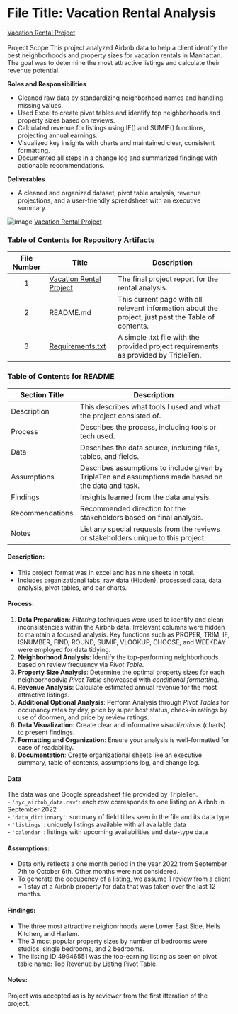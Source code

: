# File Title: Vacation Rental Analysis 
[Vacation Rental Project](https://docs.google.com/spreadsheets/d/1eOnkKUNXniFtqBsbZL4CgI8m0pCe-pKpNSIYBp_0Lww/edit?usp=sharing) <br><br>
Project Scope
This project analyzed Airbnb data to help a client identify the best neighborhoods and property sizes for vacation rentals in Manhattan. The goal was to determine the most attractive listings and calculate their revenue potential.

**Roles and Responsibilities**

* Cleaned raw data by standardizing neighborhood names and handling missing values.
* Used Excel to create pivot tables and identify top neighborhoods and property sizes based on reviews.
* Calculated revenue for listings using IF() and SUMIF() functions, projecting annual earnings.
* Visualized key insights with charts and maintained clear, consistent formatting.
* Documented all steps in a change log and summarized findings with actionable recommendations.

**Deliverables**
* A cleaned and organized dataset, pivot table analysis, revenue projections, and a user-friendly spreadsheet with an executive summary.



![image](https://github.com/user-attachments/assets/9faca6da-6241-45b8-b290-b75cd9bd8574)
[Vacation Rental Project](https://docs.google.com/spreadsheets/d/1eOnkKUNXniFtqBsbZL4CgI8m0pCe-pKpNSIYBp_0Lww/edit?usp=sharing)

### Table of Contents for Repository Artifacts
| File Number | Title | Description |
| :-----------: | ----------- |----------- |
| 1 | [Vacation Rental Project](https://github.com/Turner-Walz/Data_projects_TripleTen/blob/main/Vacation%20Rental/Project%20Vacation%20Rental.xlsx) | The final project report for the rental analysis. |
| 2 | README.md | This current page with all relevant information about the project, just past the Table of contents. |
| 3 | [Requirements.txt](https://github.com/Turner-Walz/Data_projects_TripleTen/blob/main/Vacation%20Rental/requirements.txt) | A simple .txt file with the provided project requirements as provided by TripleTen. |

### Table of Contents for README
| Section Title | Description |
| ----------- |----------- |
| Description | This describes what tools I used and what the project consisted of. |
| Process | Describes the process, including tools or tech used. |
| Data | Describes the data source, including files, tables, and fields. |
| Assumptions | Describes assumptions to include given by TripleTen and assumptions made based on the data and task. |
| Findings | Insights learned from the data analysis. |
| Recommendations | Recommended direction for the stakeholders based on final analysis. |
| Notes | List any special requests from the reviews or stakeholders unique to this project. |

#### Description:
- This project format was in excel and has nine sheets in total.
- Includes organizational tabs, raw data (Hidden), processed data, data analysis, pivot tables, and bar charts.

#### Process:
1) **Data Preparation**: *Filtering* techniques were used to identify and clean inconsistencies within the Airbnb data. Irrelevant columns were hidden to maintain a focused analysis. Key functions such as PROPER, TRIM, IF, ISNUMBER, FIND, ROUND, SUMIF, VLOOKUP, CHOOSE, and WEEKDAY were employed for data tidying.
2) **Neighborhood Analysis**: Identify the top-performing neighborhoods based on review frequency via *Pivot Table*.
3) **Property Size Analysis**: Determine the optimal property sizes for each neighborhoodvia *Pivot Table* showcased with *conditional formatting*.
4) **Revenue Analysis**: Calculate estimated annual revenue for the most attractive listings.
5) **Additional Optional Analysis**: Perform Analysis through *Pivot Tables* for occupancy rates by day, price by super host status, check-in ratings by use of doormen, and price by review ratings.
6) **Data Visualization**: Create clear and informative *visualizations* (charts) to present findings.
7) **Formatting and Organization**: Ensure your analysis is well-formatted for ease of readability.
8) **Documentation**: Create organizational sheets like an executive summary, table of contents, assumptions log, and change log.

#### Data
The data was one Google spreadsheet file provided by TripleTen.<br>
    - `'nyc_airbnb_data.csv'`: each row corresponds to one listing on Airbnb in September 2022<br>
    - `'data_dictionary'`: summary of field titles seen in the file and its data type<br>
    - `'listings'`: uniquely listings available with all available data<br>
    - `'calendar'`: listings with upcoming availabilities and date-type data<br>

#### Assumptions:
- Data only reflects a one month period in the year 2022 from September 7th to October 6th. Other months were not considered.
- To generate the occupency of a listing, we assume 1 review from a client = 1 stay at a Airbnb property for data that was taken over the last 12 months. 


#### Findings:
- The three most attractive neighborhoods were Lower East Side, Hells Kitchen, and Harlem.
- The 3 most popular property sizes by number of bedrooms were studios, single bedrooms, and 2 bedrooms.
- The listing ID 49946551 was the top-earning listing as seen on pivot table name: Top Revenue by Listing Pivot Table.


#### Notes:
Project was accepted as is by reviewer from the first itteration of the project.
